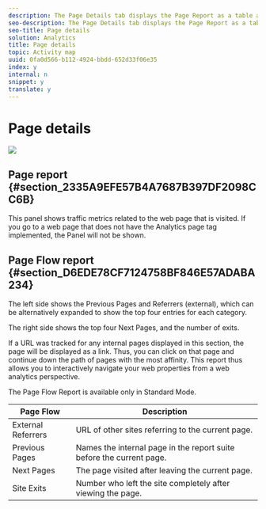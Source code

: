 ```yaml
---
description: The Page Details tab displays the Page Report as a table and the Page Flow Report is shown as a bow tie (butterfly) report.
seo-description: The Page Details tab displays the Page Report as a table and the Page Flow Report is shown as a bow tie (butterfly) report.
seo-title: Page details
solution: Analytics
title: Page details
topic: Activity map
uuid: 0fa0d566-b112-4924-bbdd-652d33f06e35
index: y
internal: n
snippet: y
translate: y
---
```


# Page details

![](assets/page_flow.png) 

## Page report {#section_2335A9EFE57B4A7687B397DF2098CC6B}

This panel shows traffic metrics related to the web page that is visited. If you go to a web page that does not have the Analytics page tag implemented, the Panel will not be shown. 

## Page Flow report {#section_D6EDE78CF7124758BF846E57ADABA234}

The left side shows the Previous Pages and Referrers (external), which can be alternatively expanded to show the top four entries for each category. 

The right side shows the top four Next Pages, and the number of exits. 

If a URL was tracked for any internal pages displayed in this section, the page will be displayed as a link. Thus, you can click on that page and continue down the path of pages with the most affinity. This report thus allows you to interactively navigate your web properties from a web analytics perspective. 

The Page Flow Report is available only in Standard Mode. 

|  **Page Flow** | **Description** |
|---|---|
|  External Referrers  | URL of other sites referring to the current page.  |
|  Previous Pages  | Names the internal page in the report suite before the current page.  |
|  Next Pages  | The page visited after leaving the current page.  |
|  Site Exits  | Number who left the site completely after viewing the page.  |

